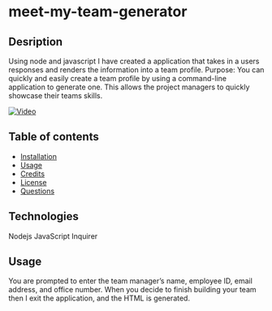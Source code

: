 # meet-my-team-generator

## Desription
Using node and javascript I have created a application that takes in a users responses and renders the information into a team profile. Purpose: You can quickly and easily create a team profile by using a command-line application to generate one. This allows the project managers to quickly showcase their teams skills.


[![Video](https://youtu.be/KUT6UgW2Aes)](https://youtu.be/KUT6UgW2Aes)

## Table of contents
 * [Installation](#Installation)
 * [Usage](#Usage)
 * [Credits](#Credits)
 * [License](#License)
 * [Questions](#Questions)
## Technologies
Nodejs JavaScript Inquirer

## Usage
 You are prompted to enter the team manager’s name, employee ID, email address, and office number. When you decide to finish building your team then I exit the application, and the HTML is generated.